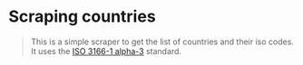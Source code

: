 # Scraping countries

> This is a simple scraper to get the list of countries and their iso codes.
> It uses the [ISO 3166-1 alpha-3](https://en.wikipedia.org/wiki/ISO_3166-1_alpha-3) standard.
